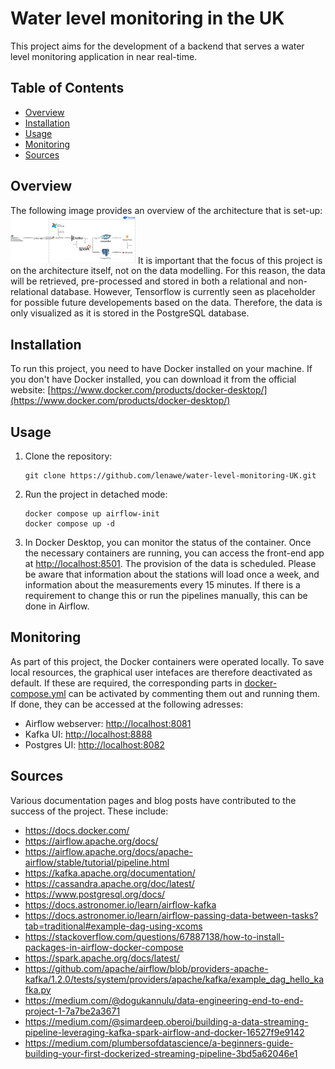 # Water level monitoring in the UK

This project aims for the development of a backend that serves a water level monitoring application in near real-time.

## Table of Contents
- [Overview](#overview)
- [Installation](#installation)
- [Usage](#usage)
- [Monitoring](#monitoring)
- [Sources](#sources)

## Overview
The following image provides an overview of the architecture that is set-up:
<img src="/architecture.png" alt="Expand options" width="200"/>
It is important that the focus of this project is on the architecture itself, not on the data modelling. For this reason, the data will be retrieved, pre-processed and stored in both a relational and non-relational database. However, Tensorflow is currently seen as placeholder for possible future developements based on the data. Therefore, the data is only visualized as it is stored in the PostgreSQL database.

## Installation

To run this project, you need to have Docker installed on your machine. If you don't have Docker installed, you can download it from the official website: [https://www.docker.com/products/docker-desktop/](https://www.docker.com/products/docker-desktop/)

## Usage

1. Clone the repository:

   ```shell
   git clone https://github.com/lenawe/water-level-monitoring-UK.git
   ```

2. Run the project in detached mode:

   ```shell
   docker compose up airflow-init
   docker compose up -d
   ```

3. In Docker Desktop, you can monitor the status of the container. Once the necessary containers are running, you can access the front-end app at [http://localhost:8501](http://localhost:8501). The provision of the data is scheduled. Please be aware that information about the stations will load once a week, and information about the measurements every 15 minutes. If there is a requirement to change this or run the pipelines manually, this can be done in Airflow.

## Monitoring
As part of this project, the Docker containers were operated locally. To save local resources, the graphical user intefaces are therefore deactivated as default. If these are required, the corresponding parts in [docker-compose.yml](https://github.com/lenawe/water-level-monitoring-UK/blob/main/docker-compose.yml) can be activated by commenting them out and running them. If done, they can be accessed at the following adresses:
- Airflow webserver: [http://localhost:8081](http://localhost:8081)
- Kafka UI: [http://localhost:8888](http://localhost:8888)
- Postgres UI: [http://localhost:8082](http://localhost:8082)

## Sources
Various documentation pages and blog posts have contributed to the success of the project. These include:
- https://docs.docker.com/
- https://airflow.apache.org/docs/
- https://airflow.apache.org/docs/apache-airflow/stable/tutorial/pipeline.html
- https://kafka.apache.org/documentation/
- https://cassandra.apache.org/doc/latest/
- https://www.postgresql.org/docs/
- https://docs.astronomer.io/learn/airflow-kafka
- https://docs.astronomer.io/learn/airflow-passing-data-between-tasks?tab=traditional#example-dag-using-xcoms
- https://stackoverflow.com/questions/67887138/how-to-install-packages-in-airflow-docker-compose
- https://spark.apache.org/docs/latest/
- https://github.com/apache/airflow/blob/providers-apache-kafka/1.2.0/tests/system/providers/apache/kafka/example_dag_hello_kafka.py
- https://medium.com/@dogukannulu/data-engineering-end-to-end-project-1-7a7be2a3671
- https://medium.com/@simardeep.oberoi/building-a-data-streaming-pipeline-leveraging-kafka-spark-airflow-and-docker-16527f9e9142
- https://medium.com/plumbersofdatascience/a-beginners-guide-building-your-first-dockerized-streaming-pipeline-3bd5a62046e1